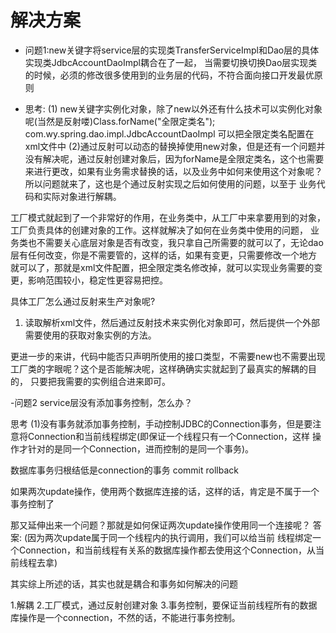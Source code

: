 # 解决方案
- 问题1:new关键字将service层的实现类TransferServiceImpl和Dao层的具体实现类JdbcAccountDaoImpl耦合在了一起，
当需要切换切换Dao层实现类的时候，必须的修改很多使用到的业务层的代码，不符合面向接口开发最优原则

- 思考:
(1) new关键字实例化对象，除了new以外还有什么技术可以实例化对象呢(当然是反射喽)Class.forName("全限定类名");
com.wy.spring.dao.impl.JdbcAccountDaoImpl 可以把全限定类名配置在xml文件中
(2)通过反射可以动态的替换掉使用new对象，但是还有一个问题并没有解决呢，通过反射创建对象后，因为forName是全限定类名，这个也需要
来进行更改，如果有业务需求替换的话，以及业务中如何来使用这个对象呢？所以问题就来了，这也是个通过反射实现之后如何使用的问题，以至于
业务代码和实际对象进行解耦。

工厂模式就起到了一个非常好的作用，在业务类中，从工厂中来拿要用到的对象，工厂负责具体的创建对象的工作。这样就解决了如何在业务类中使用的问题，
业务类也不需要关心底层对象是否有改变，我只拿自己所需要的就可以了，无论dao层有任何改变，你是不需要管的，这样的话，如果有变更，只需要修改一个地方
就可以了，那就是xml文件配置，把全限定类名修改掉，就可以实现业务需要的变更，影响范围较小，稳定性更容易把控。

具体工厂怎么通过反射来生产对象呢?
1. 读取解析xml文件，然后通过反射技术来实例化对象即可，然后提供一个外部需要使用的获取对象实例的方法。

更进一步的来讲，代码中能否只声明所使用的接口类型，不需要new也不需要出现工厂类的字眼呢？这个是否能解决呢，这样确确实实就起到了最真实的解耦的目的，
只要把我需要的实例组合进来即可。


-问题2
service层没有添加事务控制，怎么办？

思考
(1)没有事务就添加事务控制，手动控制JDBC的Connection事务，但是要注意将Connection和当前线程绑定(即保证一个线程只有一个Connection，这样
操作才针对的是同一个Connection，进而控制的是同一个事务)。

数据库事务归根结低是connection的事务
commit  rollback

如果两次update操作，使用两个数据库连接的话，这样的话，肯定是不属于一个事务控制了

那又延伸出来一个问题？那就是如何保证两次update操作使用同一个连接呢？
答案:
(因为两次update属于同一个线程内的执行调用，我们可以给当前
线程绑定一个Connection，和当前线程有关系的数据库操作都去使用这个Connection，从当前线程去拿)

其实综上所述的话，其实也就是耦合和事务如何解决的问题

1.解耦
2.工厂模式，通过反射创建对象
3.事务控制，要保证当前线程所有的数据库操作是一个connection，不然的话，不能进行事务控制。
